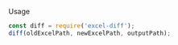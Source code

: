 Usage

```javascript
const diff = require('excel-diff');
diff(oldExcelPath, newExcelPath, outputPath);
```